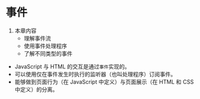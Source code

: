 # 事件
1. 本章内容
    * 理解事件流
    * 使用事件处理程序
    * 了解不同类型的事件

* JavaScript 与 HTML 的交互是通过`事件`实现的。
* 可以使用仅在事件发生时执行的监听器（也叫处理程序）订阅事件。
* 能够做到页面行为（在 JavaScript 中定义）与页面展示（在 HTML 和 CSS 中定义）的分离。
